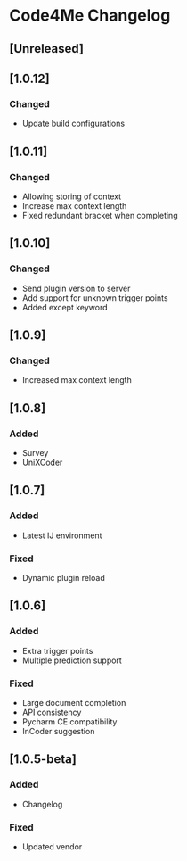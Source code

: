 <!-- Keep a Changelog guide -> https://keepachangelog.com -->

# Code4Me Changelog

## [Unreleased]

## [1.0.12]
### Changed
- Update build configurations

## [1.0.11]
### Changed
- Allowing storing of context
- Increase max context length
- Fixed redundant bracket when completing

## [1.0.10]
### Changed
- Send plugin version to server
- Add support for unknown trigger points
- Added except keyword

## [1.0.9]
### Changed
- Increased max context length

## [1.0.8]
### Added
- Survey
- UniXCoder

## [1.0.7]
### Added
- Latest IJ environment

### Fixed
- Dynamic plugin reload

## [1.0.6]
### Added
- Extra trigger points
- Multiple prediction support

### Fixed
- Large document completion
- API consistency
- Pycharm CE compatibility
- InCoder suggestion

## [1.0.5-beta]
### Added
- Changelog

### Fixed
- Updated vendor